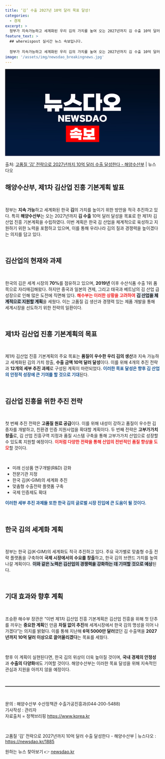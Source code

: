 ```yaml
---
title: ‘김’ 수출 2027년 10억 달러 목표 달성!
categories:
  - 경제
excerpt: >
  정부가 지속가능하고 세계화된 우리 김의 가치를 높여 오는 2027년까지 김 수출 10억 달러 달성을 목표로 …
feature_text: >
  ## whereispost 실시간 뉴스 속보입니다.

  정부가 지속가능하고 세계화된 우리 김의 가치를 높여 오는 2027년까지 김 수출 10억 달러 달성을 목표로 …
image: '/assets/img/newsdao_breakingnews.jpg'
---
```


![뉴스다오 속보](/assets/img/newsdao_breakingnews.jpg)

<p>출처: <a href="https://newsdao.kr/1885" rel="dofollow">고품질 ‘김’ 전략으로 2027년까지 10억 달러 수출 달성한다 - 해양수산부</a> | 뉴스다오</p>

<h2 data-ke-size="size26">해양수산부, 제1차 김산업 진흥 기본계획 발표</h2><p data-ke-size="size16">&nbsp;</p>

<p data-ke-size="size16">정부는 <b>지속 가능</b>하고 세계화된 한국 <b>김</b>의 가치를 높이기 위한 방안을 적극 추진하고 있다. 특히 <b>해양수산부</b>는 오는 2027년까지 <b>김 수출</b> 10억 달러 달성을 목표로 한 제1차 김산업 진흥 기본계획을 수립하였다. 이번 계획은 한국 김 산업을 체계적으로 육성하고 지원하기 위한 노력을 포함하고 있으며, 이를 통해 우리나라 김의 질과 경쟁력을 높이겠다는 의지를 담고 있다.</p><p data-ke-size="size16">&nbsp;</p>

<h2 data-ke-size="size26">김산업의 현재와 과제</h2><p data-ke-size="size16">&nbsp;</p>

<p data-ke-size="size16">한국의 김은 세계 시장의 <b>70%</b>를 점유하고 있으며, <b>2019년</b> 이후 수산식품 수출 1위 품목으로 자리매김해왔다. 하지만 중국과 일본의 견제, 그리고 태국과 베트남의 김 산업 급성장으로 인해 많은 도전에 직면해 있다. <b><span style="color: #ee2323;">해수부는 이러한 상황을 고려하여</span></b> <b><span style="background-color: #21538527;">김 산업을 체계적으로 지원할 계획</span></b>을 세웠다. 이는 고품질 김 생산과 경쟁력 있는 제품 개발을 통해 세계시장을 선도하기 위한 전략의 일환이다.</p><p data-ke-size="size16">&nbsp;</p>

<h2 data-ke-size="size26">제1차 김산업 진흥 기본계획의 목표</h2><p data-ke-size="size16">&nbsp;</p>

<p data-ke-size="size16">제1차 김산업 진흥 기본계획의 주요 목표는 <b>품질이 우수한 우리 김의 생산</b>과 지속 가능하고 세계화된 김의 가치 창출, <b>수출 금액 10억 달러 달성</b>이다. 이를 위해 4개의 추진 전략과 <b>12개의 세부 추진 과제</b>로 구성된 계획이 마련되었다. <b><span style="color: #1a5490;">이러한 목표 달성은 향후 김 산업의 안정적 성장에 큰 기여를 할 것으로 기대</span></b>된다.</p><p data-ke-size="size16">&nbsp;</p>

<h2 data-ke-size="size26">김산업 진흥을 위한 추진 전략</h2><p data-ke-size="size16">&nbsp;</p>

<p data-ke-size="size16">첫 번째 추진 전략은 <b>고품질 원료 공급</b>이다. 이를 위해 내성이 강하고 품질이 우수한 김 종자를 개발하고, 친환경 인증 지원사업을 확대할 계획이다. 두 번째 전략은 <b>고부가가치 창출</b>로, 김 산업 진흥구역 지정과 품질 시스템 구축을 통해 고부가가치 산업으로 성장할 수 있도록 지원할 예정이다. <b><span style="color: #ee2323;">이처럼 다양한 전략을 통해 산업의 전반적인 품질 향상을 도모</span></b>할 것이다.</p><p data-ke-size="size16">&nbsp;</p>

<ul>
    <li>미래 신상품 연구개발(R&D) 강화</li>
    <li>전문기관 지정</li>
    <li>한국 김(K-GIM)의 세계화 추진</li>
    <li>맞춤형 수출전략 플랫폼 구축</li>
    <li>국제 인증제도 확대</li>
</ul>

<p data-ke-size="size16"><b><span style="color: #1a5490;">이러한 세부 추진 과제들 또한 한국 김의 글로벌 시장 진입에 큰 도움이 될 것이다.</span></b></p><p data-ke-size="size16">&nbsp;</p>

<h2 data-ke-size="size26">한국 김의 세계화 계획</h2><p data-ke-size="size16">&nbsp;</p>

<p data-ke-size="size16">정부는 한국 김(K-GIM)의 세계화도 적극 추진하고 있다. 주요 국가별로 맞춤형 수출 전략 플랫폼을 구축하여 <b>국제 시장에서의 수요를 창출</b>하고, 한국 김의 브랜드 가치를 높여 나갈 계획이다. <b><span style="background-color: #21538527;">이와 같은 노력은 김산업의 경쟁력을 강화하는 데 기여할 것으로 예상</span></b>된다.</p><p data-ke-size="size16">&nbsp;</p>

<h2 data-ke-size="size26">기대 효과와 향후 계획</h2><p data-ke-size="size16">&nbsp;</p>

<p data-ke-size="size16">조승환 해수부 장관은 “이번 제1차 김산업 진흥 기본계획은 김산업 진흥을 위해 첫 단추를 끼우는 <b>중요한 계획</b>인 만큼 <b>차질 없이 추진</b>해 세계시장에서 한국 김의 명성을 이어 나가겠다”는 의지를 밝혔다. 이를 통해 지난해 <b>6억 5000만 달러</b>였던 김 수출액을 <b>2027년까지 10억 달러 이상으로 끌어올리겠다</b>는 목표를 세웠다.</p><p data-ke-size="size16">&nbsp;</p>

<p data-ke-size="size16">향후 이 계획이 실현된다면, 한국 김의 위상이 더욱 높아질 것이며, <b>국내 경제의 안정성</b>과 <b>수출의 다양화</b>에도 기여할 것이다. 해양수산부는 이러한 목표 달성을 위해 지속적인 관심과 지원을 아끼지 않을 예정이다.</p><p data-ke-size="size16">&nbsp;</p>

<hr style="height: 2px; border: none; background-color: #333;"><p data-ke-size="size16">&nbsp;</p>

<p data-ke-size="size16">문의 : 해양수산부 수산정책관 수출가공진흥과(044-200-5488)<br>기사작성 : 관리자<br>자료출처 = 정책브리핑 <a href="https://https://www.korea.kr" target="_blank">https://www.korea.kr</a></p><p data-ke-size="size16">&nbsp;</p>

<p data-ke-size="size16">고품질 ‘김’ 전략으로 2027년까지 10억 달러 수출 달성한다 - 해양수산부 | 뉴스다오  : <a href="https://newsdao.kr/1885" target="_blank">https://newsdao.kr/1885</a></p> 

원하는 뉴스 찾아보기 👉 <a href="https://newsdao.kr" rel="dofollow">newsdao.kr</a>


